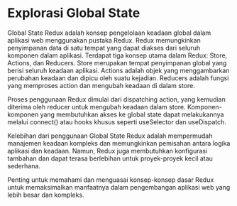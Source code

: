 # Explorasi Global State

Global State Redux adalah konsep pengelolaan keadaan global dalam aplikasi web menggunakan pustaka Redux. Redux memungkinkan penyimpanan data di satu tempat yang dapat diakses dari seluruh komponen dalam aplikasi. Terdapat tiga konsep utama dalam Redux: Store, Actions, dan Reducers. Store merupakan tempat penyimpanan global yang berisi seluruh keadaan aplikasi. Actions adalah objek yang menggambarkan perubahan keadaan dan dipicu oleh suatu kejadian. Reducers adalah fungsi yang memproses action dan mengubah keadaan di dalam store.

Proses penggunaan Redux dimulai dari dispatching action, yang kemudian diterima oleh reducer untuk mengubah keadaan dalam store. Komponen-komponen yang membutuhkan akses ke global state dapat melakukannya melalui connect() atau hooks khusus seperti useSelector dan useDispatch.

Kelebihan dari penggunaan Global State Redux adalah mempermudah manajemen keadaan kompleks dan memungkinkan pemisahan antara logika aplikasi dan keadaan. Namun, Redux juga membutuhkan konfigurasi tambahan dan dapat terasa berlebihan untuk proyek-proyek kecil atau sederhana.

Penting untuk memahami dan menguasai konsep-konsep dasar Redux untuk memaksimalkan manfaatnya dalam pengembangan aplikasi web yang lebih besar dan kompleks.